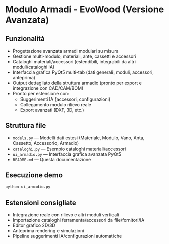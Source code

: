 # Modulo Armadi - EvoWood (Versione Avanzata)

## Funzionalità
- Progettazione avanzata armadi modulari su misura
- Gestione multi-modulo, materiali, ante, cassetti e accessori
- Cataloghi materiali/accessori (estendibili, integrabili da altri moduli/cataloghi IA)
- Interfaccia grafica PyQt5 multi-tab (dati generali, moduli, accessori, anteprima)
- Output dettagliato della struttura armadio (pronto per export e integrazione con CAD/CAM/BOM)
- Pronto per estensione con:
    - Suggerimenti IA (accessori, configurazioni)
    - Collegamento modulo rilievo reale
    - Export avanzati (DXF, 3D, etc.)

## Struttura file
- `models.py` — Modelli dati estesi (Materiale, Modulo, Vano, Anta, Cassetto, Accessorio, Armadio)
- `cataloghi.py` — Esempio cataloghi materiali/accessori
- `ui_armadio.py` — Interfaccia grafica avanzata PyQt5
- `README.md` — Questa documentazione

## Esecuzione demo
```bash
python ui_armadio.py
```

## Estensioni consigliate
- Integrazione reale con rilievo e altri moduli verticali
- Importazione cataloghi ferramenta/accessori da file/fornitori/IA
- Editor grafico 2D/3D
- Anteprima rendering e simulazioni
- Pipeline suggerimenti IA/configurazioni automatiche
